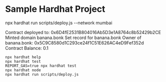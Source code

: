 # Sample Hardhat Project

npx hardhat run scripts/deploy.js --network mumbai

Contract deployed to: 0x6D4fE2531B804016Ab5D3e1A8764c8b52429b2CE
Minted domain banana.bonk
Set record for banana.bonk
Owner of banana.bonk: 0x5C9C8580d1C293ce24f1C51E626AC4eD9Fef352d
Contract Balance: 0.1



```shell
npx hardhat help
npx hardhat test
REPORT_GAS=true npx hardhat test
npx hardhat node
npx hardhat run scripts/deploy.js
```
